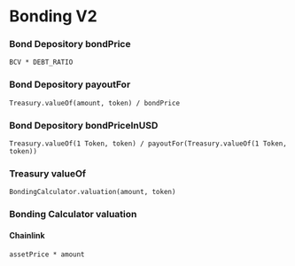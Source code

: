 # Bonding V2

### Bond Depository bondPrice

`BCV * DEBT_RATIO`

### Bond Depository payoutFor

`Treasury.valueOf(amount, token) / bondPrice`

### Bond Depository bondPriceInUSD

`Treasury.valueOf(1 Token, token) / payoutFor(Treasury.valueOf(1 Token, token))`

### Treasury valueOf

`BondingCalculator.valuation(amount, token)`

### Bonding Calculator valuation
#### Chainlink

`assetPrice * amount`
